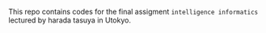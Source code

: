 This repo contains codes for the final assigment `intelligence informatics` lectured by harada tasuya in Utokyo.